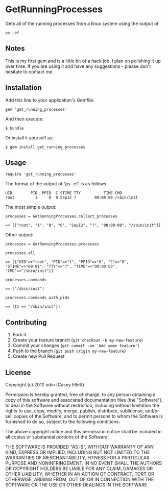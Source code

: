 # GetRunningProcesses

Gets all of the running processes from a linux system using the output of

    ps -ef

## Notes

This is my first gem and is a little bit of a hack job. I plan on polishing it up over time.
If you are using it and have any suggestions - please don't hesitate to contact me.

## Installation

Add this line to your application's Gemfile:

    gem 'get_running_processes'

And then execute:

    $ bundle

Or install it yourself as:

    $ gem install get_running_processes

## Usage

    require 'get_running_processes'

The format of the output of 'ps -ef' is as follows:

    UID        PID  PPID  C STIME TTY          TIME CMD
    root         1     0  0 Sep12 ?        00:00:00 /sbin/init

The most simple output: 

    processes = GetRunningProcesses.collect_processes

    => [["root", "1", "0", "0", "Sep12", "?", "00:00:00", "/sbin/init"]]
    
Other output:

    processes = GetRunningProcesses.processes
    
    processes.all
    
    => [{"UID"=>"root", "PID"=>"1", "PPID"=>"0", "C"=>"0", "STIME"=>"09:01", "TTY"=>"?", "TIME"=>"00:00:03", "CMD"=>"/sbin/init"}]

    processes.commands
    
    => ["/sbin/init"]
    
    processes.commands_with_pids
    
    => [{1 => "/sbin/init"}]


## Contributing

1. Fork it
2. Create your feature branch (`git checkout -b my-new-feature`)
3. Commit your changes (`git commit -am 'Add some feature'`)
4. Push to the branch (`git push origin my-new-feature`)
5. Create new Pull Request

## License

Copyright (c) 2012 odin (Casey Ellett)

Permission is hereby granted, free of charge, to any person obtaining a copy of this software and associated documentation files (the "Software"), to deal in the Software without restriction, including without limitation the rights to use, copy, modify, merge, publish, distribute, sublicense, and/or sell copies of the Software, and to permit persons to whom the Software is furnished to do so, subject to the following conditions:

The above copyright notice and this permission notice shall be included in all copies or substantial portions of the Software.

THE SOFTWARE IS PROVIDED "AS IS", WITHOUT WARRANTY OF ANY KIND, EXPRESS OR IMPLIED, INCLUDING BUT NOT LIMITED TO THE WARRANTIES OF MERCHANTABILITY, FITNESS FOR A PARTICULAR PURPOSE AND NONINFRINGEMENT. IN NO EVENT SHALL THE AUTHORS OR COPYRIGHT HOLDERS BE LIABLE FOR ANY CLAIM, DAMAGES OR OTHER LIABILITY, WHETHER IN AN ACTION OF CONTRACT, TORT OR OTHERWISE, ARISING FROM, OUT OF OR IN CONNECTION WITH THE SOFTWARE OR THE USE OR OTHER DEALINGS IN THE SOFTWARE.

